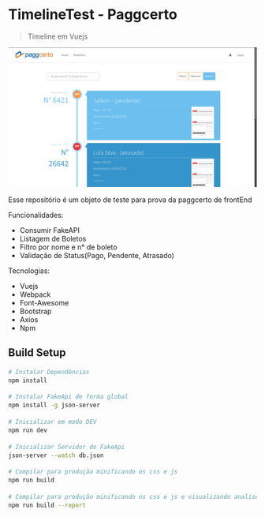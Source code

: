 # TimelineTest - Paggcerto

> Timeline em Vuejs

![alt text](https://raw.githubusercontent.com/EliseuSantos/timelineTest/master/static/img/timeline.png)

Esse repositório é um objeto de teste para prova da paggcerto de frontEnd

Funcionalidades:
  - Consumir FakeAPI
  - Listagem de Boletos
  - Filtro por nome e n° de boleto
  - Validação de Status(Pago, Pendente, Atrasado)

Tecnologias:
 - Vuejs
 - Webpack
 - Font-Awesome
 - Bootstrap
 - Axios
 - Npm


## Build Setup

``` bash
# Instalar Dependências
npm install

# Instalar FakeApi de forma global
npm install -g json-server

# Inicializar em modo DEV
npm run dev

# Inicializar Servidor do FakeApi
json-server --watch db.json

# Compilar para produção minificando os css e js
npm run build

# Compilar para produção minificando os css e js e visualizando analise de performance e erros
npm run build --report
```
